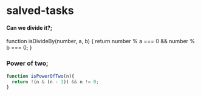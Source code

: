 # salved-tasks

#### Can we divide it?;
function isDivideBy(number, a, b) {
 return number % a === 0 && number % b === 0;
}

### Power of two;
```javascript
function isPowerOfTwo(n){
  return !(n & (n - 1)) && n != 0;
}
```
   